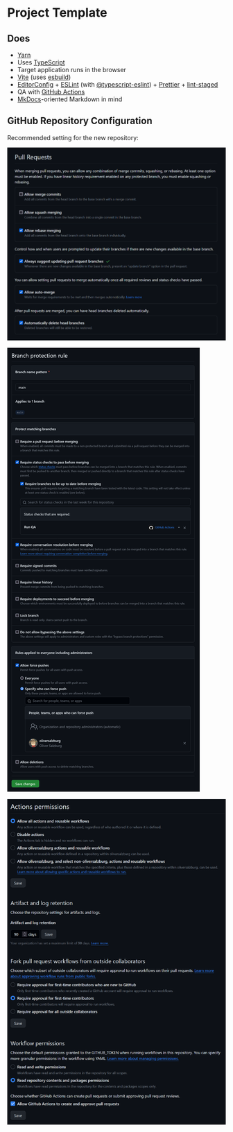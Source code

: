 # Project Template

## Does

- [Yarn](https://yarnpkg.com/)
- Uses [TypeScript](https://www.typescriptlang.org/)
- Target application runs in the browser
- [Vite](https://vitejs.dev/) (uses [esbuild](https://esbuild.github.io/))
- [EditorConfig](https://editorconfig.org/) + [ESLint](https://eslint.org/) (with [@typescript-eslint](https://typescript-eslint.io/)) + [Prettier](https://prettier.io/) + [lint-staged](https://github.com/okonet/lint-staged)
- QA with [GitHub Actions](https://github.com/features/actions)
- [MkDocs](https://www.mkdocs.org/)-oriented Markdown in mind

## GitHub Repository Configuration

Recommended setting for the new repository:

![Pull requests settings](docs/pull-requests.png)

![Branch protection settings](docs/branch-protection-rules.png)

![Actions permissions settings](docs/actions-permissions.png)
